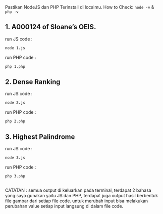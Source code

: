 Pastikan NodeJS dan PHP Terinstall di localmu.
How to Check: `node -v` & `php -v`

## 1. A000124 of Sloane’s OEIS.
run JS code :
```bash
node 1.js
```

run PHP code :
```bash
php 1.php
```

## 2. Dense Ranking
run JS code :
```bash
node 2.js
```

run PHP code :
```bash
php 2.php
```

## 3. Highest Palindrome
run JS code :
```bash
node 3.js
```

run PHP code :
```bash
php 3.php
```

##
CATATAN : semua output di keluarkan pada terminal, terdapat 2 bahasa yang saya gunakan yaitu JS dan PHP, terdapat juga output hasil berbentuk file gambar dari setiap file code. untuk merubah input bisa melakukan perubahan value setiap input langsung di dalam file code.